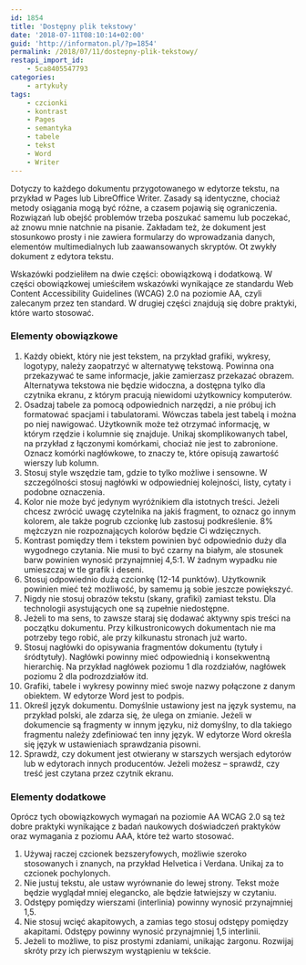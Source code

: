 ```yaml
---
id: 1854
title: 'Dostępny plik tekstowy'
date: '2018-07-11T08:10:14+02:00'
guid: 'http://informaton.pl/?p=1854'
permalink: /2018/07/11/dostepny-plik-tekstowy/
restapi_import_id:
    - 5ca8405547793
categories:
    - artykuły
tags:
    - czcionki
    - kontrast
    - Pages
    - semantyka
    - tabele
    - tekst
    - Word
    - Writer
---
```


Dotyczy to każdego dokumentu przygotowanego w edytorze tekstu, na przykład w Pages lub LibreOffice Writer. Zasady są identyczne, chociaż metody osiągania mogą być różne, a czasem pojawią się ograniczenia. Rozwiązań lub obejść problemów trzeba poszukać samemu lub poczekać, aż znowu mnie natchnie na pisanie. Zakładam też, że dokument jest stosunkowo prosty i nie zawiera formularzy do wprowadzania danych, elementów multimedialnych lub zaawansowanych skryptów. Ot zwykły dokument z edytora tekstu.

Wskazówki podzieliłem na dwie części: obowiązkową i dodatkową. W części obowiązkowej umieściłem wskazówki wynikające ze standardu Web Content Accessibility Guidelines (WCAG) 2.0 na poziomie AA, czyli zalecanym przez ten standard. W drugiej części znajdują się dobre praktyki, które warto stosować.

### Elementy obowiązkowe

1. Każdy obiekt, który nie jest tekstem, na przykład grafiki, wykresy, logotypy, należy zaopatrzyć w alternatywę tekstową. Powinna ona przekazywać te same informacje, jakie zamierzasz przekazać obrazem. Alternatywa tekstowa nie będzie widoczna, a dostępna tylko dla czytnika ekranu, z którym pracują niewidomi użytkownicy komputerów.
2. Osadzaj tabele za pomocą odpowiednich narzędzi, a nie próbuj ich formatować spacjami i tabulatorami. Wówczas tabela jest tabelą i można po niej nawigować. Użytkownik może też otrzymać informację, w którym rzędzie i kolumnie się znajduje. Unikaj skomplikowanych tabel, na przykład z łączonymi komórkami, chociaż nie jest to zabronione. Oznacz komórki nagłówkowe, to znaczy te, które opisują zawartość wierszy lub kolumn.
3. Stosuj style wszędzie tam, gdzie to tylko możliwe i sensowne. W szczególności stosuj nagłówki w odpowiedniej kolejności, listy, cytaty i podobne oznaczenia.
4. Kolor nie może być jedynym wyróżnikiem dla istotnych treści. Jeżeli chcesz zwrócić uwagę czytelnika na jakiś fragment, to oznacz go innym kolorem, ale także pogrub czcionkę lub zastosuj podkreślenie. 8% mężczyzn nie rozpoznających kolorów będzie Ci wdzięcznych.
5. Kontrast pomiędzy tłem i tekstem powinien być odpowiednio duży dla wygodnego czytania. Nie musi to być czarny na białym, ale stosunek barw powinien wynosić przynajmniej 4,5:1. W żadnym wypadku nie umieszczaj w tle grafik i deseni.
6. Stosuj odpowiednio dużą czcionkę (12-14 punktów). Użytkownik powinien mieć też możliwość, by samemu ją sobie jeszcze powiększyć.
7. Nigdy nie stosuj obrazów tekstu (skany, grafiki) zamiast tekstu. Dla technologii asystujących one są zupełnie niedostępne.
8. Jeżeli to ma sens, to zawsze staraj się dodawać aktywny spis treści na początku dokumentu. Przy kilkustronicowych dokumentach nie ma potrzeby tego robić, ale przy kilkunastu stronach już warto.
9. Stosuj nagłówki do opisywania fragmentów dokumentu (tytuły i śródtytuły). Nagłówki powinny mieć odpowiednią i konsekwentną hierarchię. Na przykład nagłówek poziomu 1 dla rozdziałów, nagłówek poziomu 2 dla podrozdziałów itd.
10. Grafiki, tabele i wykresy powinny mieć swoje nazwy połączone z danym obiektem. W edytorze Word jest to podpis.
11. Określ język dokumentu. Domyślnie ustawiony jest na język systemu, na przykład polski, ale zdarza się, że ulega on zmianie. Jeżeli w dokumencie są fragmenty w innym języku, niż domyślny, to dla takiego fragmentu należy zdefiniować ten inny język. W edytorze Word określa się język w ustawieniach sprawdzania pisowni.
12. Sprawdź, czy dokument jest otwierany w starszych wersjach edytorów lub w edytorach innych producentów. Jeżeli możesz – sprawdź, czy treść jest czytana przez czytnik ekranu.

### Elementy dodatkowe

Oprócz tych obowiązkowych wymagań na poziomie AA WCAG 2.0 są też dobre praktyki wynikające z badań naukowych doświadczeń praktyków oraz wymagania z poziomu AAA, które też warto stosować.

1. Używaj raczej czcionek bezszeryfowych, możliwie szeroko stosowanych i znanych, na przykład Helvetica i Verdana. Unikaj za to czcionek pochylonych.
2. Nie justuj tekstu, ale ustaw wyrównanie do lewej strony. Tekst może będzie wyglądał mniej elegancko, ale będzie łatwiejszy w czytaniu.
3. Odstępy pomiędzy wierszami (interlinia) powinny wynosić przynajmniej 1,5.
4. Nie stosuj wcięć akapitowych, a zamias tego stosuj odstępy pomiędzy akapitami. Odstępy powinny wynosić przynajmniej 1,5 interlinii.
5. Jeżeli to możliwe, to pisz prostymi zdaniami, unikając żargonu. Rozwijaj skróty przy ich pierwszym wystąpieniu w tekście.
